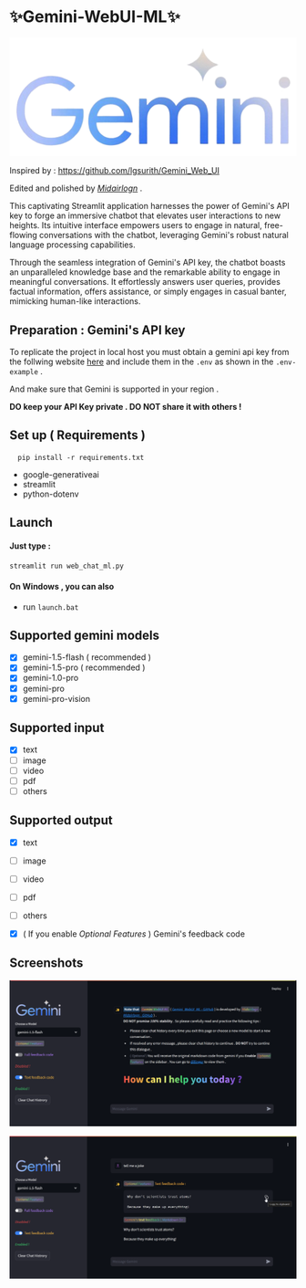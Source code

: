 
# ✨Gemini-WebUI-ML✨

<center>
<img src="https://raw.githubusercontent.com/midairlogn/Gemini_WebUI_ML/main/Google-Gemini-AI-Logo.png" alt="Gemini">
</center>

Inspired by : https://github.com/lgsurith/Gemini_Web_UI  

Edited and polished by [*Midairlogn*](https://github.com/midairlogn) .

This captivating Streamlit application harnesses the power of Gemini's API key to forge an immersive chatbot that elevates user interactions to new heights. Its intuitive interface empowers users to engage in natural, free-flowing conversations with the chatbot, leveraging Gemini's robust natural language processing capabilities.

Through the seamless integration of Gemini's API key, the chatbot boasts an unparalleled knowledge base and the remarkable ability to engage in meaningful conversations. It effortlessly answers user queries, provides factual information, offers assistance, or simply engages in casual banter, mimicking human-like interactions.

## Preparation : Gemini's API key

To replicate the project in local host you must obtain a gemini api key from the follwing website [here](https://ai.google.dev/) and include them in the `.env` as shown in the `.env-example` .    
    
And make sure that Gemini is supported in your region .  

**DO keep your API Key private . DO NOT share it with others !**


## Set up ( Requirements ) 

```
  pip install -r requirements.txt
```

* google-generativeai
* streamlit
* python-dotenv

## Launch

#### Just type :  
```
streamlit run web_chat_ml.py
```
#### On Windows , you can also 
* run `launch.bat`


## Supported gemini models
- [x] gemini-1.5-flash ( recommended )
- [x] gemini-1.5-pro ( recommended )
- [x] gemini-1.0-pro
- [x] gemini-pro
- [x] gemini-pro-vision

## Supported input
- [x] text
- [ ] image
- [ ] video
- [ ] pdf 
- [ ] others

## Supported output
- [x] text
- [ ] image
- [ ] video
- [ ] pdf 
- [ ] others
- [x] ( If you enable *Optional Features* ) Gemini's feedback code


## Screenshots

![Screenshot](https://raw.githubusercontent.com/midairlogn/Gemini_WebUI_ML/main/screenshots/screenshot1.png)

![Screenshot](https://raw.githubusercontent.com/midairlogn/Gemini_WebUI_ML/main/screenshots/screenshot2.png)

